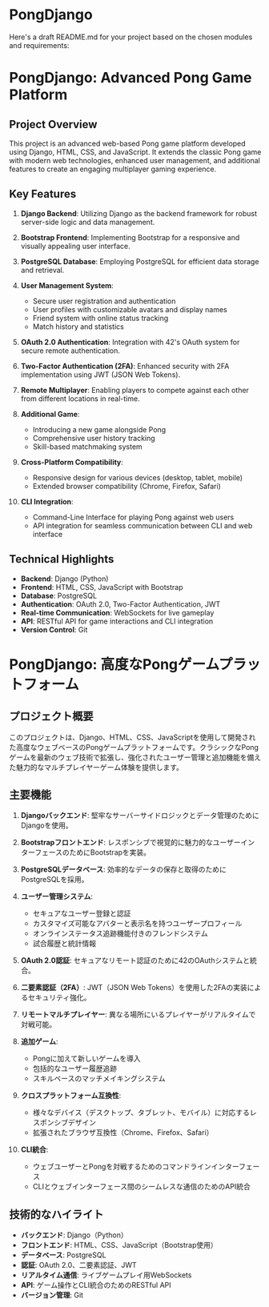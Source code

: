 # PongDjango

Here's a draft README.md for your project based on the chosen modules and requirements:

# PongDjango: Advanced Pong Game Platform

## Project Overview

This project is an advanced web-based Pong game platform developed using Django, HTML, CSS, and JavaScript. It extends the classic Pong game with modern web technologies, enhanced user management, and additional features to create an engaging multiplayer gaming experience.

## Key Features

1. **Django Backend**: Utilizing Django as the backend framework for robust server-side logic and data management.

2. **Bootstrap Frontend**: Implementing Bootstrap for a responsive and visually appealing user interface.

3. **PostgreSQL Database**: Employing PostgreSQL for efficient data storage and retrieval.

4. **User Management System**: 
   - Secure user registration and authentication
   - User profiles with customizable avatars and display names
   - Friend system with online status tracking
   - Match history and statistics

5. **OAuth 2.0 Authentication**: Integration with 42's OAuth system for secure remote authentication.

6. **Two-Factor Authentication (2FA)**: Enhanced security with 2FA implementation using JWT (JSON Web Tokens).

7. **Remote Multiplayer**: Enabling players to compete against each other from different locations in real-time.

8. **Additional Game**: 
   - Introducing a new game alongside Pong
   - Comprehensive user history tracking
   - Skill-based matchmaking system

9. **Cross-Platform Compatibility**:
   - Responsive design for various devices (desktop, tablet, mobile)
   - Extended browser compatibility (Chrome, Firefox, Safari)

10. **CLI Integration**: 
    - Command-Line Interface for playing Pong against web users
    - API integration for seamless communication between CLI and web interface

## Technical Highlights

- **Backend**: Django (Python)
- **Frontend**: HTML, CSS, JavaScript with Bootstrap
- **Database**: PostgreSQL
- **Authentication**: OAuth 2.0, Two-Factor Authentication, JWT
- **Real-time Communication**: WebSockets for live gameplay
- **API**: RESTful API for game interactions and CLI integration
- **Version Control**: Git


# PongDjango: 高度なPongゲームプラットフォーム

## プロジェクト概要

このプロジェクトは、Django、HTML、CSS、JavaScriptを使用して開発された高度なウェブベースのPongゲームプラットフォームです。クラシックなPongゲームを最新のウェブ技術で拡張し、強化されたユーザー管理と追加機能を備えた魅力的なマルチプレイヤーゲーム体験を提供します。

## 主要機能

1. **Djangoバックエンド**: 堅牢なサーバーサイドロジックとデータ管理のためにDjangoを使用。

2. **Bootstrapフロントエンド**: レスポンシブで視覚的に魅力的なユーザーインターフェースのためにBootstrapを実装。

3. **PostgreSQLデータベース**: 効率的なデータの保存と取得のためにPostgreSQLを採用。

4. **ユーザー管理システム**: 
   - セキュアなユーザー登録と認証
   - カスタマイズ可能なアバターと表示名を持つユーザープロフィール
   - オンラインステータス追跡機能付きのフレンドシステム
   - 試合履歴と統計情報

5. **OAuth 2.0認証**: セキュアなリモート認証のために42のOAuthシステムと統合。

6. **二要素認証（2FA）**: JWT（JSON Web Tokens）を使用した2FAの実装によるセキュリティ強化。

7. **リモートマルチプレイヤー**: 異なる場所にいるプレイヤーがリアルタイムで対戦可能。

8. **追加ゲーム**: 
   - Pongに加えて新しいゲームを導入
   - 包括的なユーザー履歴追跡
   - スキルベースのマッチメイキングシステム

9. **クロスプラットフォーム互換性**:
   - 様々なデバイス（デスクトップ、タブレット、モバイル）に対応するレスポンシブデザイン
   - 拡張されたブラウザ互換性（Chrome、Firefox、Safari）

10. **CLI統合**: 
    - ウェブユーザーとPongを対戦するためのコマンドラインインターフェース
    - CLIとウェブインターフェース間のシームレスな通信のためのAPI統合

## 技術的なハイライト

- **バックエンド**: Django（Python）
- **フロントエンド**: HTML、CSS、JavaScript（Bootstrap使用）
- **データベース**: PostgreSQL
- **認証**: OAuth 2.0、二要素認証、JWT
- **リアルタイム通信**: ライブゲームプレイ用WebSockets
- **API**: ゲーム操作とCLI統合のためのRESTful API
- **バージョン管理**: Git
